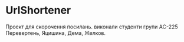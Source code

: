 # UrlShortener

Проект для скорочення посилань. 
виконали студенти групи АС-225 Перевертень, Яцишина, Дема, Желков.
